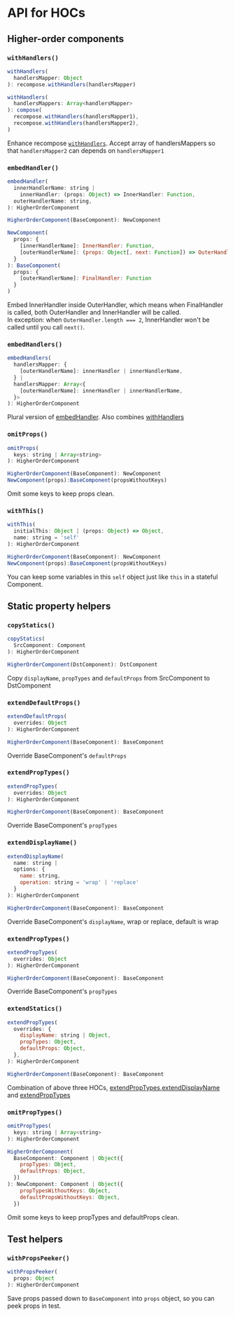 # API for HOCs
## Higher-order components 

### `withHandlers()`
```js
withHandlers(
  handlersMapper: Object
): recompose.withHandlers(handlersMapper)

withHandlers(
  handlersMappers: Array<handlersMapper>
): compose(
  recompose.withHandlers(handlersMapper1),
  recompose.withHandlers(handlersMapper2),
)
```
Enhance recompose [`withHandlers`](https://github.com/acdlite/recompose/blob/master/docs/API.md#withhandlers).
Accept array of handlersMappers so that `handlersMapper2` can depends on `handlersMapper1`

### `embedHandler()`

```js
embedHandler(
  innerHandlerName: string |
    innerHandler: (props: Object) => InnerHandler: Function,
  outerHandlerName: string,
): HigherOrderComponent

HigherOrderComponent(BaseComponent): NewComponent

NewComponent(
  props: {
    [innerHandlerName]: InnerHandler: Function,
    [outerHandlerName]: (props: Object[, next: Function]) => OuterHandler: Function,
  }
): BaseComponent(
  props: {
    [outerHandlerName]: FinalHandler: Function
  }
)
```
Embed InnerHandler inside OuterHandler, which means when FinalHandler is called, 
both OuterHandler and InnerHandler will be called.  
In exception: when `OuterHandler.length === 2`, 
InnerHandler won't be called until you call `next()`.

### `embedHandlers()`
```js
embedHandlers(
  handlersMapper: {
    [outerHandlerName]: innerHandler | innerHandlerName,
  } |
  handlersMapper: Array<{
    [outerHandlerName]: innerHandler | innerHandlerName,
  }>
): HigherOrderComponent
```
Plural version of [embedHandler](#embedHandler).
Also combines [withHandlers](#withHandlers)

### `omitProps()`
```js
omitProps(
  keys: string | Array<string>
): HigherOrderComponent

HigherOrderComponent(BaseComponent): NewComponent
NewComponent(props):BaseComponent(propsWithoutKeys)
```
Omit some keys to keep props clean.

### `withThis()`
```js
withThis(
  initialThis: Object | (props: Object) => Object,
  name: string = 'self'
): HigherOrderComponent

HigherOrderComponent(BaseComponent): NewComponent
NewComponent(props):BaseComponent(propsWithoutKeys)
```
You can keep some variables in this `self` object just like `this` in a stateful Component.

## Static property helpers
### `copyStatics()`

```js
copyStatics(
  SrcComponent: Component
): HigherOrderComponent

HigherOrderComponent(DstComponent): DstComponent
```

Copy `displayName`, `propTypes` and `defaultProps` from SrcComponent to DstComponent

### `extendDefaultProps()`
```js
extendDefaultProps(
  overrides: Object
): HigherOrderComponent

HigherOrderComponent(BaseComponent): BaseComponent
```
Override BaseComponent's `defaultProps`

### `extendPropTypes()`
```js
extendPropTypes(
  overrides: Object
): HigherOrderComponent

HigherOrderComponent(BaseComponent): BaseComponent
```
Override BaseComponent's `propTypes`

### `extendDisplayName()`
```js
extendDisplayName(
  name: string |
  options: {
    name: string,
    operation: string = 'wrap' | 'replace'
  }
): HigherOrderComponent

HigherOrderComponent(BaseComponent): BaseComponent
```
Override BaseComponent's `displayName`, wrap or replace, default is wrap

### `extendPropTypes()`
```js
extendPropTypes(
  overrides: Object
): HigherOrderComponent

HigherOrderComponent(BaseComponent): BaseComponent
```
Override BaseComponent's `propTypes`

### `extendStatics()`
```js
extendPropTypes(
  overrides: {
    displayName: string | Object,
    propTypes: Object,
    defaultProps: Object,
  },
): HigherOrderComponent

HigherOrderComponent(BaseComponent): BaseComponent
```
Combination of above three HOCs, [extendPropTypes](#extendPropTypes),[extendDisplayName](#extendDisplayName) and [extendPropTypes](#extendPropTypes)

### `omitPropTypes()`
```js
omitPropTypes(
  keys: string | Array<string>
): HigherOrderComponent

HigherOrderComponent(
  BaseComponent: Component | Object({
    propTypes: Object,
    defaultProps: Object,
  })
): NewComponent: Component | Object({
    propTypesWithoutKeys: Object,
    defaultPropsWithoutKeys: Object,
  })
```
Omit some keys to keep propTypes and defaultProps clean.

## Test helpers

### `withPropsPeeker()`
```js
withPropsPeeker(
  props: Object
): HigherOrderComponent
```
Save props passed down to `BaseComponent` into `props` object, so you can peek props in test.

